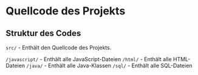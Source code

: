 # Quellcode des Projekts

## Struktur des Codes

`src/`                  - Enthält den Quellcode des Projekts.

   `/javascript/`       - Enthält alle JavaScript-Dateien
   `/html/`             - Enthält alle HTML-Dateien
   `/java/`             - Enthält alle Java-Klassen
   `/sql/`              - Enthält alle SQL-Dateien

